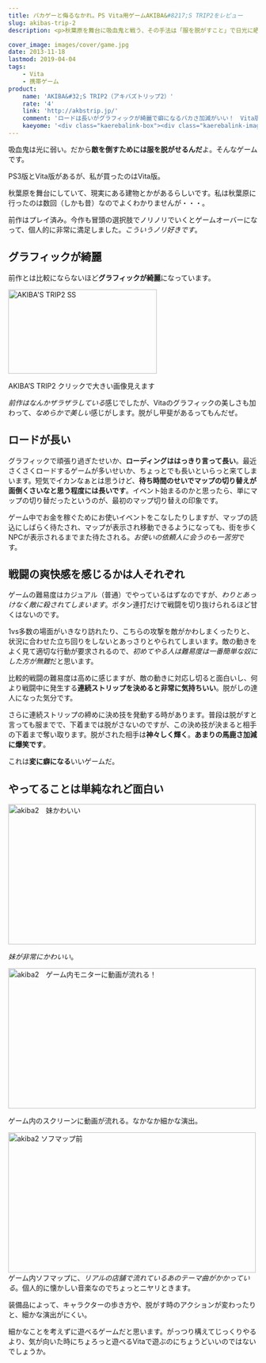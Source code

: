 ```yaml
---
title: バカゲーと侮るなかれ。PS Vita用ゲームAKIBA&#8217;S TRIP2をレビュー
slug: akibas-trip-2
description: <p>秋葉原を舞台に吸血鬼と戦う、その手法は「服を脱がすこと」で日光に晒すこと。そんなぶっ飛んだ設定なゲームですが、単なるバカゲーと侮ってはいけません。私は前作もプレイ済みですが、前作と比較してグラフィックがとてもきれいになっています。</p>

cover_image: images/cover/game.jpg
date: 2013-11-18
lastmod: 2019-04-04
tags: 
    - Vita
    - 携帯ゲーム
product:
    name: 'AKIBA&#32;S TRIP2（アキバズトリップ2）'
    rate: '4'
    link: 'http://akbstrip.jp/'
    comment: 'ロードは長いがグラフィックが綺麗で癖になるバカさ加減がいい！　Vita版とPS3版があるので注意。'
    kaeyome: '<div class="kaerebalink-box"><div class="kaerebalink-image"><a href="http://www.amazon.co.jp/exec/obidos/ASIN/B00ES5BI18/illusionspace-22/ref=nosim/" rel="nofollow" target="_blank"><img src="http://ecx.images-amazon.com/images/I/61VtGzlkWOL._SL160_.jpg" style="border: none;" /></a></div><div class="kaerebalink-info"><div class="kaerebalink-name"><a href="http://www.amazon.co.jp/exec/obidos/ASIN/B00ES5BI18/illusionspace-22/ref=nosim/" rel="nofollow" target="_blank">AKIBA&#32;S TRIP 2</a><div class="kaerebalink-powered-date">posted with <a href="http://kaereba.com" rel="nofollow" target="_blank">カエレバ</a></div></div><div class="kaerebalink-detail"> アクワイア 2013-11-07    </div><div class="kaerebalink-link1"><div class="shoplinkamazon"><a href="http://www.amazon.co.jp/gp/search?keywords=AKIBA%27S%20TRIP%202&__mk_ja_JP=%83J%83%5E%83J%83i&tag=illusionspace-22" rel="nofollow" target="_blank" title="アマゾン" >Amazonで購入</a></div><div class="shoplinkrakuten"><a href="http://hb.afl.rakuten.co.jp/hgc/0e95387f.f2aef20d.0e953880.25e412bd/?pc=http%3A%2F%2Fsearch.rakuten.co.jp%2Fsearch%2Fmall%2FAKIBA%2527S%2520TRIP%25202%2F-%2Ff.1-p.1-s.1-sf.0-st.A-v.2%3Fx%3D0%26scid%3Daf_ich_link_urltxt%26m%3Dhttp%3A%2F%2Fm.rakuten.co.jp%2F" rel="nofollow" target="_blank" title="楽天市場" >楽天市場で購入</a></div></div></div><div class="booklink-footer" style="clear: left"></div></div>'
---
```


<p>吸血鬼は光に弱い。だから<strong>敵を倒すためには服を脱がせるんだ</strong>よ。そんなゲームです。</p>
<p>PS3版とVita版があるが、私が買ったのはVita版。</p>
<p>秋葉原を舞台にしていて、現実にある建物とかがあるらしいです。私は秋葉原に行ったのは数回（しかも昔）なのでよくわかりませんが・・・。</p>
<p>前作はプレイ済み。今作も冒頭の選択肢でノリノリでいくとゲームオーバーになって、個人的に非常に満足しました。<em>こういうノリ好きです</em>。</p>
<h2 title="グラフィックが綺麗">グラフィックが綺麗</h2>
<p>前作とは比較にならないほど<strong>グラフィックが綺麗</strong>になっています。</p>
<div id="attachment_220" style="width: 310px" class="wp-caption alignnone"><a href="https://wantit.gcreate.jp/wp-content/uploads/2013/11/2013-11-08-135342-1.jpg"><img src="https://wantit.gcreate.jp/wp-content/uploads/2013/11/2013-11-08-135342-1-300x170.jpg" alt="AKIBA'S TRIP2 SS" width="300" height="170" class="size-medium wp-image-220" srcset="https://wantit.gcreate.jp/wp-content/uploads/2013/11/2013-11-08-135342-1-300x170.jpg 300w, https://wantit.gcreate.jp/wp-content/uploads/2013/11/2013-11-08-135342-1-500x283.jpg 500w, https://wantit.gcreate.jp/wp-content/uploads/2013/11/2013-11-08-135342-1.jpg 960w" sizes="(max-width: 300px) 100vw, 300px" /></a><p class="wp-caption-text">AKIBA&#8217;S TRIP2 クリックで大きい画像見えます</p></div>
<p><em>前作はなんかザラザラしている</em>感じでしたが、Vitaのグラフィックの美しさも加わって、<em>なめらかで美しい</em>感じがします。脱がし甲斐があるってもんだぜ。</p>
<h2 title="ロードが長い">ロードが長い</h2>
<p>グラフィックで頑張り過ぎたせいか、<strong>ローディングははっきり言って長い</strong>。最近さくさくロードするゲームが多いせいか、ちょっとでも長いといらっと来てしまいます。短気でイカンなぁとは思うけど、<strong>待ち時間のせいでマップの切り替えが面倒くさいなと思う程度には長いです</strong>。イベント始まるのかと思ったら、単にマップの切り替だったというのが、最初のマップ切り替えの印象です。</p>
<p>ゲーム中でお金を稼ぐためにお使いイベントをこなしたりしますが、マップの読込にしばらく待たされ、マップが表示され移動できるようになっても、街を歩くNPCが表示されるまでまた待たされる。<em>お使いの依頼人に会うのも一苦労</em>です。</p>
<h2 title="戦闘の爽快感を感じるかは人それぞれ">戦闘の爽快感を感じるかは人それぞれ</h2>
<p>ゲームの難易度はカジュアル（普通）でやっているはずなのですが、<em>わりとあっけなく敵に殺されてしまいます</em>。ボタン連打だけで戦闘を切り抜けられるほど甘くはないのです。</p>
<p>1vs多数の場面がいきなり訪れたり、こちらの攻撃を敵がかわしまくったりと、状況に合わせた立ち回りをしないとあっさりとやられてしまいます。敵の動きをよく見て適切な行動が要求されるので、<em>初めてやる人は難易度は一番簡単な奴にした方が無難</em>だと思います。</p>
<p>比較的戦闘の難易度は高めに感じますが、敵の動きに対応し切ると面白いし、何より戦闘中に発生する<strong>連続ストリップを決めると非常に気持ちいい</strong>。脱がしの達人になった気分です。</p>
<p>さらに連続ストリップの締めに決め技を発動する時があります。普段は脱がすと言っても服までで、下着までは脱がさないのですが、この決め技が決まると相手の下着まで奪い取ります。脱がされた相手は<strong>神々しく輝く</strong>。<strong>あまりの馬鹿さ加減に爆笑です</strong>。</p>
<p>これは<strong>変に癖になる</strong>いいゲームだ。</p>
<h2 title="やってることは単純なれど面白い">やってることは単純なれど面白い</h2>
<p><img src="https://wantit.gcreate.jp/wp-content/uploads/2013/11/2013-11-17-020331.jpg" alt="akiba2　妹かわいい" width="500" height="283" class="size-full wp-image-234" srcset="https://wantit.gcreate.jp/wp-content/uploads/2013/11/2013-11-17-020331.jpg 500w, https://wantit.gcreate.jp/wp-content/uploads/2013/11/2013-11-17-020331-300x169.jpg 300w" sizes="(max-width: 500px) 100vw, 500px" /></p>
<p><em>妹が非常にかわいい</em>。</p>
<p><img src="https://wantit.gcreate.jp/wp-content/uploads/2013/11/2013-11-12-011836.jpg" alt="akiba2　ゲーム内モニターに動画が流れる！" width="500" height="283" class="size-full wp-image-233" srcset="https://wantit.gcreate.jp/wp-content/uploads/2013/11/2013-11-12-011836.jpg 500w, https://wantit.gcreate.jp/wp-content/uploads/2013/11/2013-11-12-011836-300x169.jpg 300w" sizes="(max-width: 500px) 100vw, 500px" /></p>
<p>ゲーム内のスクリーンに動画が流れる。なかなか細かな演出。</p>
<p><img src="https://wantit.gcreate.jp/wp-content/uploads/2013/11/2013-11-11-020843.jpg" alt="akiba2 ソフマップ前" width="500" height="283" class="size-full wp-image-232" srcset="https://wantit.gcreate.jp/wp-content/uploads/2013/11/2013-11-11-020843.jpg 500w, https://wantit.gcreate.jp/wp-content/uploads/2013/11/2013-11-11-020843-300x169.jpg 300w" sizes="(max-width: 500px) 100vw, 500px" /><br />
ゲーム内ソフマップに、<em>リアルの店舗で流れているあのテーマ曲がかかっている</em>。個人的に懐かしい音楽なのでちょっとニヤリときます。</p>
<p>装備品によって、キャラクターの歩き方や、脱がす時のアクションが変わったりと、細かな演出がにくい。</p>
<p>細かなことを考えずに遊べるゲームだと思います。がっつり構えてじっくりやるより、気が向いた時にちょろっと遊べるVitaで遊ぶのにちょうどいいのではないでしょうか。</p>

  